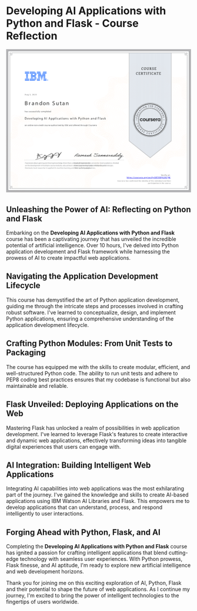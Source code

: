 # Developing AI Applications with Python and Flask - Course Reflection

![AI Applications](DevelopingAIApplicationswithPythonandFlask.png)

## Unleashing the Power of AI: Reflecting on Python and Flask

Embarking on the **Developing AI Applications with Python and Flask** course has been a captivating journey that has unveiled the incredible potential of artificial intelligence. Over 10 hours, I've delved into Python application development and Flask framework while harnessing the prowess of AI to create impactful web applications.

## Navigating the Application Development Lifecycle

This course has demystified the art of Python application development, guiding me through the intricate steps and processes involved in crafting robust software. I've learned to conceptualize, design, and implement Python applications, ensuring a comprehensive understanding of the application development lifecycle.

## Crafting Python Modules: From Unit Tests to Packaging

The course has equipped me with the skills to create modular, efficient, and well-structured Python code. The ability to run unit tests and adhere to PEP8 coding best practices ensures that my codebase is functional but also maintainable and reliable.

## Flask Unveiled: Deploying Applications on the Web

Mastering Flask has unlocked a realm of possibilities in web application development. I've learned to leverage Flask's features to create interactive and dynamic web applications, effectively transforming ideas into tangible digital experiences that users can engage with.

## AI Integration: Building Intelligent Web Applications

Integrating AI capabilities into web applications was the most exhilarating part of the journey. I've gained the knowledge and skills to create AI-based applications using IBM Watson AI Libraries and Flask. This empowers me to develop applications that can understand, process, and respond intelligently to user interactions.

## Forging Ahead with Python, Flask, and AI

Completing the **Developing AI Applications with Python and Flask** course has ignited a passion for crafting intelligent applications that blend cutting-edge technology with seamless user experiences. With Python prowess, Flask finesse, and AI aptitude, I'm ready to explore new artificial intelligence and web development horizons.

Thank you for joining me on this exciting exploration of AI, Python, Flask and their potential to shape the future of web applications. As I continue my journey, I'm excited to bring the power of intelligent technologies to the fingertips of users worldwide.
